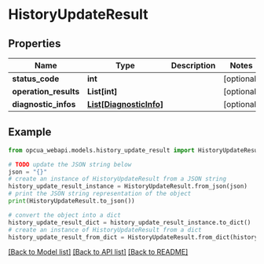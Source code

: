 # HistoryUpdateResult


## Properties

Name | Type | Description | Notes
------------ | ------------- | ------------- | -------------
**status_code** | **int** |  | [optional] 
**operation_results** | **List[int]** |  | [optional] 
**diagnostic_infos** | [**List[DiagnosticInfo]**](DiagnosticInfo.md) |  | [optional] 

## Example

```python
from opcua_webapi.models.history_update_result import HistoryUpdateResult

# TODO update the JSON string below
json = "{}"
# create an instance of HistoryUpdateResult from a JSON string
history_update_result_instance = HistoryUpdateResult.from_json(json)
# print the JSON string representation of the object
print(HistoryUpdateResult.to_json())

# convert the object into a dict
history_update_result_dict = history_update_result_instance.to_dict()
# create an instance of HistoryUpdateResult from a dict
history_update_result_from_dict = HistoryUpdateResult.from_dict(history_update_result_dict)
```
[[Back to Model list]](../README.md#documentation-for-models) [[Back to API list]](../README.md#documentation-for-api-endpoints) [[Back to README]](../README.md)


